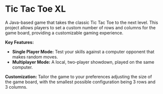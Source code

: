 # Tic Tac Toe XL

A Java-based game that takes the classic Tic Tac Toe to the next level. This project allows players to set a custom number of rows and columns for the game board, providing a customizable gaming experience.

**Key Features:**
- **Single Player Mode:** Test your skills against a computer opponent that makes random moves.
- **Multiplayer Mode:** A local, two-player showdown, played on the same computer.

**Customization:** Tailor the game to your preferences adjusting the size of the game board, with the smallest possible configuration being 3 rows and 3 columns.
